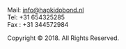 Mail: info@hapkidobond.nl <br/>
Tel:  +31 654325285 <br/>
Fax : +31 344572984 <br/>

Copyright © 2018. All Rights Reserved.